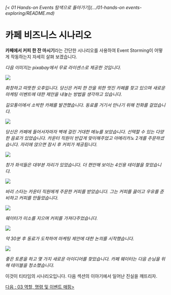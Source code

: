 _[< 01 Hands-on Events 탐색으로 돌아가기](.../01-hands-on events-exploring/README.md)_

# 카페 비즈니스 시나리오

**카페에서 커피 한 잔 마시기**라는 간단한 시나리오를 사용하여 Event Storming이 어떻게 작동하는지 자세히 살펴 보겠습니다.


*다음 이미지는 pixabay에서 무료 라이센스로 제공한 것입니다.*

![](../img/coffee-shop-1.png)

*화창하고 따뜻한 오후입니다. 당신은 커피 한 잔을 위한 멋진 카페를 찾고 있으며 새로운 마케팅 이벤트에 대한 제안을 내놓는 방법을 생각하고 있습니다.*

*길모퉁이에서 소박한 카페를 발견했습니다. 동료를 거기서 만나기 위해 전화를 걸었습니다.*

![](../img/coffee-shop-2.png)

*당신은 카페에 들어서자마자 벽에 걸린 거대한 메뉴를 보았습니다. 선택할 수 있는 다양한 음료가 있었습니다. 카운터 직원이 반갑게 맞이해주었고 아메리카노 2개를 주문하셨습니다. 자리에 앉으면 잠시 후 커피가 제공됩니다.*

![](../img/coffee-shop-3.png)

*창가 좌석들은 대부분 자리가 있었습니다. 더 편안해 보이는 4인용 테이블을 찾았습니다.*

![](../img/coffee-shop-4.png)

*바리 스타는 카운터 직원에게 주문한 커피를 받았습니다. 그는 커피를 끓이고 우유를 준비하고 커피를 만들었습니다.*

![](../img/coffee-shop-5.png)

*웨이터가 미소를 지으며 커피를 가져다주었습니다.*

![](../img/coffee-shop-6.png)

*약 30분 후 동료가 도착하여 마케팅 제안에 대한 논의를 시작했습니다.*

![](../img/coffee-shop-7.png)

*좋은 토론을 하고 몇 가지 새로운 아이디어를 찾았습니다. 카페 웨이터는 다음 손님을 위해 테이블을 청소했습니다.*

이것이 티타임의 시나리오입니다. 다음 섹션의 이야기에서 일어난 진실을 깨뜨리자.

[다음 : 03 역할, 명령 및 이벤트 매핑>](../03-roles-commands-events-mapping/README.md)